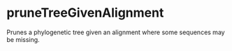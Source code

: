 # pruneTreeGivenAlignment
Prunes a phylogenetic tree given an alignment where some sequences may be missing.
